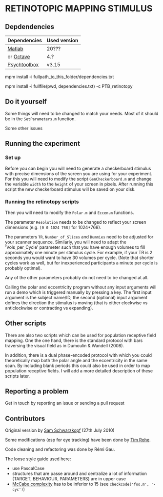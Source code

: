 # RETINOTOPIC MAPPING STIMULUS



## Depdendencies

| Dependencies                                             | Used version |
|----------------------------------------------------------|--------------|
| [Matlab](https://www.mathworks.com/products/matlab.html) | 20???        |
| or [Octave](https://www.gnu.org/software/octave/)        | 4.?          |
| [Psychtoolbox](http://psychtoolbox.org/)                 | v3.15         |

mpm install -i fullpath_to_this_folder/dependencies.txt

mpm install -i fullfile(pwd, dependencies.txt) -c PTB_retinotopy


## Do it yourself

Some things will need to be changed to match your needs. Most of it should be in the `SetParameters.m` function.

Some other issues

## Running the experiment

### Set up

Before you can begin you will need to generate a checkerboard stimulus with precise dimensions of the screen you are using for your experiment. For this you will need to modify the script `GenCheckerboard.m` and change the variable `width` to the `height` of your screen in pixels. After running this script the new checkerboard stimulus will be saved on your disk.

### Running the retinotopy scripts

Then you will need to modify the `Polar.m` and `Eccen.m` functions.

The parameter `Resolution` needs to be changed to reflect your screen dimensions (e.g. `[0 0 1024 768]` for 1024*768).

The parameters `TR`, `Number_of_Slices` and `Dummies` need to be adjusted for your scanner sequence. Similarly, you will need to adapt the 'Vols_per_Cycle' parameter such that you have enough volumes to fill approximately one minute per stimulus cycle. For example, if your TR is 2 seconds you would want to have 30 volumes per cycle. (Note that shorter cycles work as well, but for inexperienced participants a minute per cycle is probably optimal).

Any of the other parameters probably do not need to be changed at all.

Calling the polar and eccentricity program without any input arguments will run a demo which is triggered manually by pressing a key. The first input argument is the subject name/ID, the second (optional) input argument defines the direction the stimulus is moving (that is either clockwise vs anticlockwise or contracting vs expanding).


## Other scripts

There are also two scripts which can be used for population receptive field mapping. One the one hand, there is the standard protocol with bars traversing the visual field as in Dumoulin & Wandell (2008).

In addition, there is a dual phase-encoded protocol with which you could theoretically map both the polar angle and the eccentricity in the same scan. By including blank periods this could also be used in order to map population receptive fields. I will add a more detailed description of these scripts later.


## Reporting a problem

Get in touch by reporting an issue or sending a pull request

## Contributors

Original version by [Sam Schwarzkopf](https://sampendu.net/sam-schwarzkopf/) (27th July 2010)

Some modifications (esp for eye tracking) have been done by [Tim Rohe](https://scholar.google.de/citations?user=mFO_FSAAAAAJ&hl=de).

Code cleaning and refactoring was done by Rémi Gau.

The loose style guide used here:
- use PascalCase
- structures that are passe around and centralize a lot of information (TARGET, BEHAVIOUR, PARAMETERS) are in upper case
- [McCabe complexity](https://en.wikipedia.org/wiki/Cyclomatic_complexity) has to be inferior to 15 (see `checkcode('foo.m', '-cyc')`)
